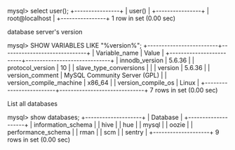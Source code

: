 mysql> select user();
+----------------+
| user()         |
+----------------+
| root@localhost |
+----------------+
1 row in set (0.00 sec)

database server's version

mysql> SHOW VARIABLES LIKE "%version%";
+-------------------------+------------------------------+
| Variable_name           | Value                        |
+-------------------------+------------------------------+
| innodb_version          | 5.6.36                       |
| protocol_version        | 10                           |
| slave_type_conversions  |                              |
| version                 | 5.6.36                       |
| version_comment         | MySQL Community Server (GPL) |
| version_compile_machine | x86_64                       |
| version_compile_os      | Linux                        |
+-------------------------+------------------------------+
7 rows in set (0.00 sec)

List all databases

mysql> show databases;
+--------------------+
| Database           |
+--------------------+
| information_schema |
| hive               |
| hue                |
| mysql              |
| oozie              |
| performance_schema |
| rman               |
| scm                |
| sentry             |
+--------------------+
9 rows in set (0.00 sec)


